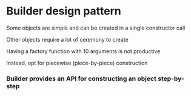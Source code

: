 # Builder design pattern

Some objects are simple and can be created in a single constructor call

Other objects require a lot of ceremony to create 

Having a factory function with 10 arguments is not productive 

Instead, opt for piecewise (piece-by-piece) construction

### Builder provides an API for constructing an object step-by-step